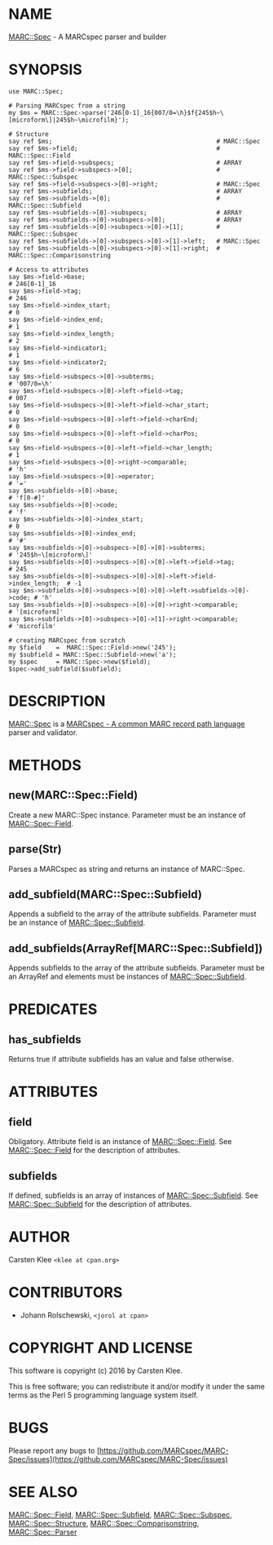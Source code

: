 # NAME

[MARC::Spec](https://metacpan.org/pod/MARC::Spec) - A MARCspec parser and builder

# SYNOPSIS

    use MARC::Spec;
    
    # Parsing MARCspec from a string
    my $ms = MARC::Spec->parse('246[0-1]_16{007/0=\h}$f{245$h~\[microform\]|245$h~\microfilm}');

    # Structure
    say ref $ms;                                             # MARC::Spec
    say ref $ms->field;                                      # MARC::Spec::Field
    say ref $ms->field->subspecs;                            # ARRAY
    say ref $ms->field->subspecs->[0];                       # MARC::Spec::Subspec
    say ref $ms->field->subspecs->[0]->right;                # MARC::Spec
    say ref $ms->subfields;                                  # ARRAY
    say ref $ms->subfields->[0];                             # MARC::Spec::Subfield
    say ref $ms->subfields->[0]->subspecs;                   # ARRAY
    say ref $ms->subfields->[0]->subspecs->[0];              # ARRAY
    say ref $ms->subfields->[0]->subspecs->[0]->[1];         # MARC::Spec::Subspec
    say ref $ms->subfields->[0]->subspecs->[0]->[1]->left;   # MARC::Spec
    say ref $ms->subfields->[0]->subspecs->[0]->[1]->right;  # MARC::Spec::Comparisonstring

    # Access to attributes
    say $ms->field->base;                                                    # 246[0-1]_16
    say $ms->field->tag;                                                     # 246
    say $ms->field->index_start;                                             # 0
    say $ms->field->index_end;                                               # 1
    say $ms->field->index_length;                                            # 2
    say $ms->field->indicator1;                                              # 1
    say $ms->field->indicator2;                                              # 6
    say $ms->field->subspecs->[0]->subterms;                                 # '007/0=\h'
    say $ms->field->subspecs->[0]->left->field->tag;                         # 007
    say $ms->field->subspecs->[0]->left->field->char_start;                  # 0
    say $ms->field->subspecs->[0]->left->field->charEnd;                     # 0
    say $ms->field->subspecs->[0]->left->field->charPos;                     # 0
    say $ms->field->subspecs->[0]->left->field->char_length;                 # 1
    say $ms->field->subspecs->[0]->right->comparable;                        # 'h'
    say $ms->field->subspecs->[0]->operator;                                 # '='
    say $ms->subfields->[0]->base;                                           # 'f[0-#]'
    say $ms->subfields->[0]->code;                                           # 'f'
    say $ms->subfields->[0]->index_start;                                    # 0
    say $ms->subfields->[0]->index_end;                                      # '#'
    say $ms->subfields->[0]->subspecs->[0]->[0]->subterms;                   # '245$h~\[microform\]'
    say $ms->subfields->[0]->subspecs->[0]->[0]->left->field->tag;           # 245
    say $ms->subfields->[0]->subspecs->[0]->[0]->left->field->index_length;  # -1
    say $ms->subfields->[0]->subspecs->[0]->[0]->left->subfields->[0]->code; # 'h'
    say $ms->subfields->[0]->subspecs->[0]->[0]->right->comparable;          # '[microform]'
    say $ms->subfields->[0]->subspecs->[0]->[1]->right->comparable;          # 'microfilm'
    
    # creating MARCspec from scratch
    my $field    =  MARC::Spec::Field->new('245');
    my $subfield = MARC::Spec::Subfield->new('a');
    my $spec     = MARC::Spec->new($field);
    $spec->add_subfield($subfield);

# DESCRIPTION

[MARC::Spec](https://metacpan.org/pod/MARC::Spec) is a [MARCspec - A common MARC record path language](http://marcspec.github.io/MARCspec/) parser and validator.

# METHODS

## new(MARC::Spec::Field)

Create a new MARC::Spec instance. Parameter must be an instance of [MARC::Spec::Field](https://metacpan.org/pod/MARC::Spec::Field).

## parse(Str)

Parses a MARCspec as string and returns an instance of MARC::Spec.

## add\_subfield(MARC::Spec::Subfield)

Appends a subfield to the array of the attribute subfields. Parameter must be an instance of 
[MARC::Spec::Subfield](https://metacpan.org/pod/MARC::Spec::Subfield).

## add\_subfields(ArrayRef\[MARC::Spec::Subfield\])

Appends subfields to the array of the attribute subfields. Parameter must be an ArrayRef and 
elements must be instances of [MARC::Spec::Subfield](https://metacpan.org/pod/MARC::Spec::Subfield). 

# PREDICATES

## has\_subfields

Returns true if attribute subfields has an value and false otherwise.

# ATTRIBUTES

## field

Obligatory. Attribute field is an instance of [MARC::Spec::Field](https://metacpan.org/pod/MARC::Spec::Field).
See [MARC::Spec::Field](https://metacpan.org/pod/MARC::Spec::Field) for the description of attributes. 

## subfields

If defined, subfields is an array of instances of [MARC::Spec::Subfield](https://metacpan.org/pod/MARC::Spec::Subfield).
See [MARC::Spec::Subfield](https://metacpan.org/pod/MARC::Spec::Subfield) for the description of attributes.

# AUTHOR

Carsten Klee `<klee at cpan.org>`

# CONTRIBUTORS

- Johann Rolschewski, `<jorol at cpan>`

# COPYRIGHT AND LICENSE

This software is copyright (c) 2016 by Carsten Klee.

This is free software; you can redistribute it and/or modify it under
the same terms as the Perl 5 programming language system itself.

# BUGS

Please report any bugs to [https://github.com/MARCspec/MARC-Spec/issues](https://github.com/MARCspec/MARC-Spec/issues)

# SEE ALSO

[MARC::Spec::Field](https://metacpan.org/pod/MARC::Spec::Field),
[MARC::Spec::Subfield](https://metacpan.org/pod/MARC::Spec::Subfield),
[MARC::Spec::Subspec](https://metacpan.org/pod/MARC::Spec::Subspec),
[MARC::Spec::Structure](https://metacpan.org/pod/MARC::Spec::Structure),
[MARC::Spec::Comparisonstring](https://metacpan.org/pod/MARC::Spec::Comparisonstring),
[MARC::Spec::Parser](https://metacpan.org/pod/MARC::Spec::Parser)
